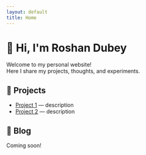 ```yaml
---
layout: default
title: Home
---
```


# 👋 Hi, I'm Roshan Dubey

Welcome to my personal website!  
Here I share my projects, thoughts, and experiments.

## 🚀 Projects
- [Project 1](#) — description
- [Project 2](#) — description

## 📝 Blog
Coming soon!
